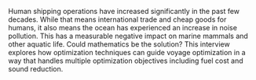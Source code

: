 Human shipping operations have increased significantly in the past few decades.  While that means international trade and cheap goods for humans, it also means the ocean has experienced an increase in noise pollution.  This has a measurable negative impact on marine mammals and other aquatic life.  Could mathematics be the solution?  This interview explores how optimization techniques can guide voyage optimization in a way that handles multiple optimization objectives including fuel cost and sound reduction.